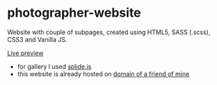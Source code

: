 # photographer-website
Website with couple of subpages, created using HTML5, SASS (.scss), CSS3 and Vanilla JS.

[Live preview](https://p-multan.github.io/photographer-website/)

* for gallery I used [splide.js](https://github.com/Splidejs/splide)
* this website is already hosted on [domain of a friend of mine](http://www.szymonmichon.pl)
